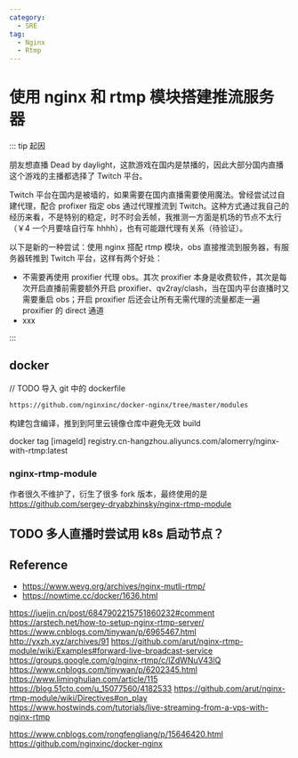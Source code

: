 ```yaml
---
category:
  - SRE
tag:
  - Nginx
  - Rtmp
---
```


# 使用 nginx 和 rtmp 模块搭建推流服务器

::: tip 起因

朋友想直播 Dead by daylight，这款游戏在国内是禁播的，因此大部分国内直播这个游戏的主播都选择了 Twitch 平台。

Twitch 平台在国内是被墙的，如果需要在国内直播需要使用魔法。曾经尝试过自建代理，配合 profixer 指定 obs 通过代理推流到 Twitch。这种方式通过我自己的经历来看，不是特别的稳定，时不时会丢帧，我推测一方面是机场的节点不太行（￥4 一个月要啥自行车 hhhh），也有可能跟代理有关系（待验证）。

以下是新的一种尝试：使用 nginx 搭配 rtmp 模块，obs 直接推流到服务器，有服务器转推到 Twitch 平台，这样有两个好处：

- 不需要再使用 proxifier 代理 obs。其次 proxifier 本身是收费软件，其次是每次开启直播前需要额外开启 proxifier、qv2ray/clash，当在国内平台直播时又需要重启 obs；开启 proxifier 后还会让所有无需代理的流量都走一遍 proxifier 的 direct 通道
- xxx

:::

## docker

// TODO 导入 git 中的 dockerfile

```dockerfile
https://github.com/nginxinc/docker-nginx/tree/master/modules
```

构建包含编译，推到到阿里云镜像仓库中避免无效 build

docker tag [imageId] registry.cn-hangzhou.aliyuncs.com/alomerry/nginx-with-rtmp:latest

### nginx-rtmp-module

作者很久不维护了，衍生了很多 fork 版本，最终使用的是 https://github.com/sergey-dryabzhinsky/nginx-rtmp-module

## TODO 多人直播时尝试用 k8s 启动节点？

## Reference

- https://www.wevg.org/archives/nginx-mutli-rtmp/
- https://nowtime.cc/docker/1636.html

https://juejin.cn/post/6847902215751860232#comment
https://arstech.net/how-to-setup-nginx-rtmp-server/
https://www.cnblogs.com/tinywan/p/6965467.html
http://yxzh.xyz/archives/91
https://github.com/arut/nginx-rtmp-module/wiki/Examples#forward-live-broadcast-service
https://groups.google.com/g/nginx-rtmp/c/lZdWNuV43lQ
https://www.cnblogs.com/tinywan/p/6202345.html
https://www.liminghulian.com/article/115
https://blog.51cto.com/u_15077560/4182533
https://github.com/arut/nginx-rtmp-module/wiki/Directives#on_play
https://www.hostwinds.com/tutorials/live-streaming-from-a-vps-with-nginx-rtmp


https://www.cnblogs.com/rongfengliang/p/15646420.html
https://github.com/nginxinc/docker-nginx